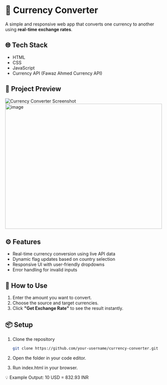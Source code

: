 # 💱 Currency Converter

A simple and responsive web app that converts one currency to another using **real-time exchange rates**.

## 🌐 Tech Stack
- HTML  
- CSS  
- JavaScript  
- Currency API (Fawaz Ahmed Currency API)

## 📸 Project Preview
![Currency Converter Screenshot](./e08479c8-0bc6-49de-a771-99059570c1dc.png)
<img width="501" height="400" alt="image" src="https://github.com/user-attachments/assets/be924c55-76f1-4f23-b980-2ce7b3a3ae77" />


## ⚙️ Features
- Real-time currency conversion using live API data  
- Dynamic flag updates based on country selection  
- Responsive UI with user-friendly dropdowns  
- Error handling for invalid inputs  

## 🚀 How to Use
1. Enter the amount you want to convert.  
2. Choose the source and target currencies.  
3. Click **"Get Exchange Rate"** to see the result instantly.  

## 📦 Setup
1. Clone the repository  
   ```bash
   git clone https://github.com/your-username/currency-converter.git
2. Open the folder in your code editor.

3. Run index.html in your browser.

💡 Example Output:
10 USD = 832.93 INR
